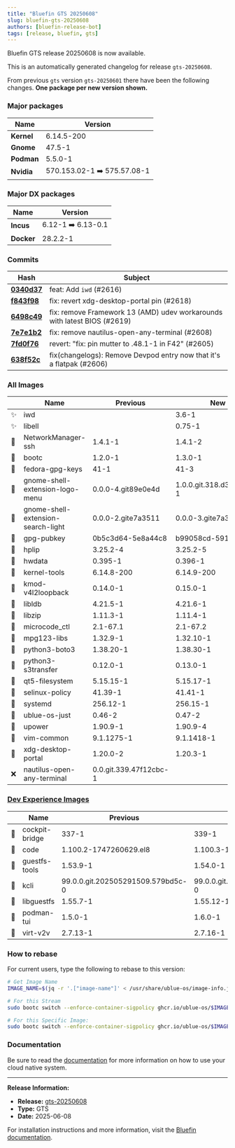 ```yaml
---
title: "Bluefin GTS 20250608"
slug: bluefin-gts-20250608
authors: [bluefin-release-bot]
tags: [release, bluefin, gts]
---
```


Bluefin GTS release 20250608 is now available.

<!--truncate-->

This is an automatically generated changelog for release `gts-20250608`.

From previous `gts` version `gts-20250601` there have been the following changes. **One package per new version shown.**

### Major packages
| Name | Version |
| --- | --- |
| **Kernel** | 6.14.5-200 |
| **Gnome** | 47.5-1 |
| **Podman** | 5.5.0-1 |
| **Nvidia** | 570.153.02-1 ➡️ 575.57.08-1 |

### Major DX packages
| Name | Version |
| --- | --- |
| **Incus** | 6.12-1 ➡️ 6.13-0.1 |
| **Docker** | 28.2.2-1 |

### Commits
| Hash | Subject |
| --- | --- |
| **[0340d37](https://github.com/ublue-os/bluefin/commit/0340d37cdfd067a608c1e0ab5f883f2efdc00946)** | feat: Add `iwd` (#2616) |
| **[f843f98](https://github.com/ublue-os/bluefin/commit/f843f982ed2153f5d429bf1fb17c8be5f750b223)** | fix: revert xdg-desktop-portal pin (#2618) |
| **[6498c49](https://github.com/ublue-os/bluefin/commit/6498c49a0973ea828cba1da5749d6fc68cadcfb0)** | fix: remove Framework 13 (AMD) udev workarounds with latest BIOS (#2619) |
| **[7e7e1b2](https://github.com/ublue-os/bluefin/commit/7e7e1b2ceed0ef34810d8f067f88425b1fe370c8)** | fix: remove nautilus-open-any-terminal (#2608) |
| **[7fd0f76](https://github.com/ublue-os/bluefin/commit/7fd0f768b90e3f2cbccce43c8fc9e6a8a3a4a7d9)** | revert: "fix: pin mutter to .48.1-1 in F42" (#2605) |
| **[638f52c](https://github.com/ublue-os/bluefin/commit/638f52c851c83382c7c47d53897ed0bf43f2394d)** | fix(changelogs): Remove Devpod entry now that it's a flatpak (#2606) |

### All Images
| | Name | Previous | New |
| --- | --- | --- | --- |
| ✨ | iwd | | 3.6-1 |
| ✨ | libell | | 0.75-1 |
| 🔄 | NetworkManager-ssh | 1.4.1-1 | 1.4.1-2 |
| 🔄 | bootc | 1.2.0-1 | 1.3.0-1 |
| 🔄 | fedora-gpg-keys | 41-1 | 41-3 |
| 🔄 | gnome-shell-extension-logo-menu | 0.0.0-4.git89e0e4d | 1.0.0.git.318.d3cb3325-1 |
| 🔄 | gnome-shell-extension-search-light | 0.0.0-2.gite7a3511 | 0.0.0-3.gite7a3511 |
| 🔄 | gpg-pubkey | 0b5c3d64-5e8a44c8 | b99058cd-59130e89 |
| 🔄 | hplip | 3.25.2-4 | 3.25.2-5 |
| 🔄 | hwdata | 0.395-1 | 0.396-1 |
| 🔄 | kernel-tools | 6.14.8-200 | 6.14.9-200 |
| 🔄 | kmod-v4l2loopback | 0.14.0-1 | 0.15.0-1 |
| 🔄 | libldb | 4.21.5-1 | 4.21.6-1 |
| 🔄 | libzip | 1.11.3-1 | 1.11.4-1 |
| 🔄 | microcode_ctl | 2.1-67.1 | 2.1-67.2 |
| 🔄 | mpg123-libs | 1.32.9-1 | 1.32.10-1 |
| 🔄 | python3-boto3 | 1.38.20-1 | 1.38.30-1 |
| 🔄 | python3-s3transfer | 0.12.0-1 | 0.13.0-1 |
| 🔄 | qt5-filesystem | 5.15.15-1 | 5.15.17-1 |
| 🔄 | selinux-policy | 41.39-1 | 41.41-1 |
| 🔄 | systemd | 256.12-1 | 256.15-1 |
| 🔄 | ublue-os-just | 0.46-2 | 0.47-2 |
| 🔄 | upower | 1.90.9-1 | 1.90.9-4 |
| 🔄 | vim-common | 9.1.1275-1 | 9.1.1418-1 |
| 🔄 | xdg-desktop-portal | 1.20.0-2 | 1.20.3-1 |
| ❌ | nautilus-open-any-terminal | 0.0.git.339.47f12cbc-1 | |

### [Dev Experience Images](https://docs.projectbluefin.io/bluefin-dx)
| | Name | Previous | New |
| --- | --- | --- | --- |
| 🔄 | cockpit-bridge | 337-1 | 339-1 |
| 🔄 | code | 1.100.2-1747260629.el8 | 1.100.3-1748872455.el8 |
| 🔄 | guestfs-tools | 1.53.9-1 | 1.54.0-1 |
| 🔄 | kcli | 99.0.0.git.202505291509.579bd5c-0 | 99.0.0.git.202506070823.686e22e-0 |
| 🔄 | libguestfs | 1.55.7-1 | 1.55.12-1 |
| 🔄 | podman-tui | 1.5.0-1 | 1.6.0-1 |
| 🔄 | virt-v2v | 2.7.13-1 | 2.7.16-1 |



### How to rebase
For current users, type the following to rebase to this version:
```bash
# Get Image Name
IMAGE_NAME=$(jq -r '.["image-name"]' < /usr/share/ublue-os/image-info.json)

# For this Stream
sudo bootc switch --enforce-container-sigpolicy ghcr.io/ublue-os/$IMAGE_NAME:gts

# For this Specific Image:
sudo bootc switch --enforce-container-sigpolicy ghcr.io/ublue-os/$IMAGE_NAME:gts-20250608
```

### Documentation
Be sure to read the [documentation](https://docs.projectbluefin.io/) for more information
on how to use your cloud native system.

---

**Release Information:**
- **Release:** [gts-20250608](https://github.com/ublue-os/bluefin/releases/tag/gts-20250608)
- **Type:** GTS
- **Date:** 2025-06-08

For installation instructions and more information, visit the [Bluefin documentation](https://docs.projectbluefin.io/).
